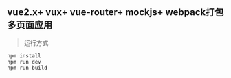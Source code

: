 ## vue2.x+ vux+ vue-router+ mockjs+ webpack打包多页面应用
> 运行方式

	npm install
	npm run dev
	npm run build


